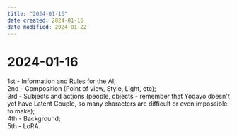 ```yaml
---
title: "2024-01-16"
date created: 2024-01-16
date modified: 2024-01-22
---
```


# 2024-01-16

1st - Information and Rules for the AI;  
2nd - Composition (Point of view, Style, Light, etc);  
3rd - Subjects and actions (people, objects - remember that Yodayo doesn't yet have Latent Couple, so many characters are difficult or even impossible to make);  
4th - Background;  
5th - LoRA.
